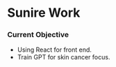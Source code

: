 # Sunire Work #

### Current Objective ###

 - Using React for front end.
 - Train GPT for skin cancer focus.
